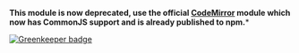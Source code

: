
**This module is now deprecated, use the official [CodeMirror](https://github.com/marijnh/CodeMirror) module which now has CommonJS support and is already published to npm.***


[![Greenkeeper badge](https://badges.greenkeeper.io/ForbesLindesay/code-mirror.svg)](https://greenkeeper.io/)